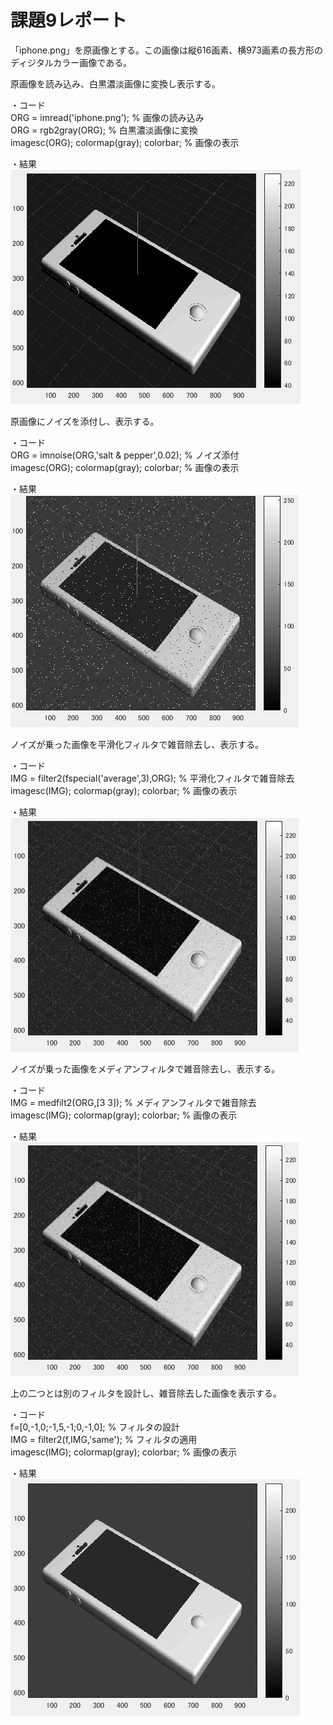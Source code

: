 # 課題9レポート

「iphone.png」を原画像とする。この画像は縦616画素、横973画素の長方形のディジタルカラー画像である。

原画像を読み込み、白黒濃淡画像に変換し表示する。

・コード  
ORG = imread('iphone.png'); % 画像の読み込み  
ORG = rgb2gray(ORG); % 白黒濃淡画像に変換  
imagesc(ORG); colormap(gray); colorbar; % 画像の表示

・結果  
![9-1](https://github.com/KentaroNii/MATLAB/blob/master/課題9/9-1.PNG)

原画像にノイズを添付し、表示する。

・コード  
ORG = imnoise(ORG,'salt & pepper',0.02); % ノイズ添付  
imagesc(ORG); colormap(gray); colorbar; % 画像の表示

・結果  
![9-2](https://github.com/KentaroNii/MATLAB/blob/master/課題9/9-2.PNG)

ノイズが乗った画像を平滑化フィルタで雑音除去し、表示する。

・コード  
IMG = filter2(fspecial('average',3),ORG); % 平滑化フィルタで雑音除去  
imagesc(IMG); colormap(gray); colorbar; % 画像の表示

・結果  
![9-3](https://github.com/KentaroNii/MATLAB/blob/master/課題9/9-3.PNG)

ノイズが乗った画像をメディアンフィルタで雑音除去し、表示する。

・コード  
IMG = medfilt2(ORG,[3 3]); % メディアンフィルタで雑音除去  
imagesc(IMG); colormap(gray); colorbar; % 画像の表示

・結果  
![9-3](https://github.com/KentaroNii/MATLAB/blob/master/課題9/9-3.PNG)

上の二つとは別のフィルタを設計し、雑音除去した画像を表示する。

・コード  
f=[0,-1,0;-1,5,-1;0,-1,0]; % フィルタの設計  
IMG = filter2(f,IMG,'same'); % フィルタの適用  
imagesc(IMG); colormap(gray); colorbar; % 画像の表示

・結果  
![9-4](https://github.com/KentaroNii/MATLAB/blob/master/課題9/9-4.PNG)
